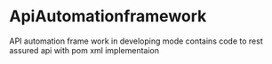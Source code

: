 # ApiAutomationframework
API automation frame work in developing mode
contains code to rest assured api with pom xml implementaion 
